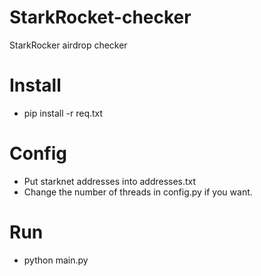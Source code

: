# StarkRocket-checker
StarkRocker airdrop checker
# Install
- pip install -r req.txt
# Config
- Put starknet addresses into addresses.txt
- Change the number of threads in config.py if you want.
# Run
- python main.py
  
